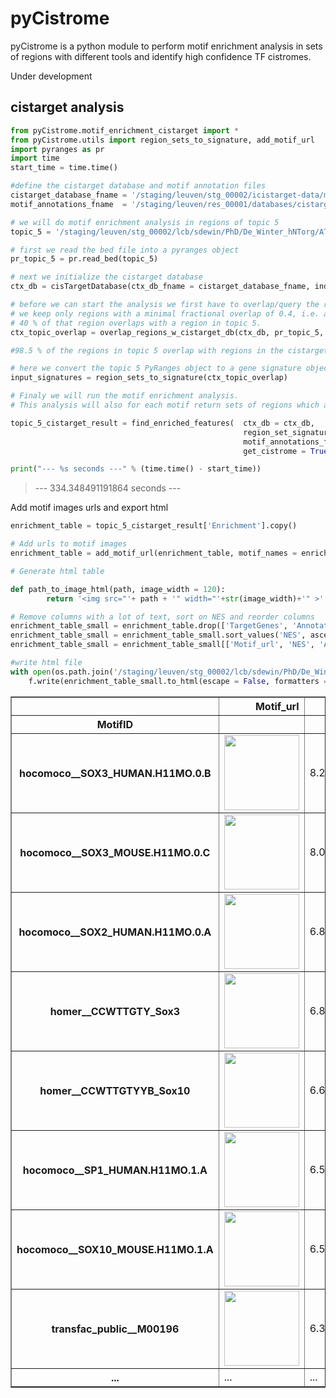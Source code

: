 # pyCistrome

pyCistrome is a python module to perform motif enrichment analysis in sets of regions with different tools and identify high confidence TF cistromes.

Under development

## cistarget analysis

```python
from pyCistrome.motif_enrichment_cistarget import *
from pyCistrome.utils import region_sets_to_signature, add_motif_url
import pyranges as pr
import time
start_time = time.time()

#define the cistarget database and motif annotation files
cistarget_database_fname = '/staging/leuven/stg_00002/icistarget-data/make_rankings/v9/CTX_hg38/CTX_hg38_SCREEN3_1kb_bg_with_mask/CTX_hg38_SCREEN3_1kb_bg_with_mask.regions_vs_motifs.rankings.feather'
motif_annotations_fname  = '/staging/leuven/res_00001/databases/cistarget/motif2tf/motifs-v9-nr.hgnc-m0.001-o0.0.tbl'

# we will do motif enrichment analysis in regions of topic 5
topic_5 = '/staging/leuven/stg_00002/lcb/sdewin/PhD/De_Winter_hNTorg/ATAC_DOWNSTREAM/pycisTopic/7.TOPIC_BINARIZATION/Topic5.bed'

# first we read the bed file into a pyranges object
pr_topic_5 = pr.read_bed(topic_5)

# next we initialize the cistarget database
ctx_db = cisTargetDatabase(ctx_db_fname = cistarget_database_fname, index_name = 'motifs')

# before we can start the analysis we first have to overlap/query the regions in topic_5 with the reigons in the cistarget database.
# we keep only regions with a minimal fractional overlap of 0.4, i.e. a region in the cistarget database is only kept when at least
# 40 % of that region overlaps with a region in topic 5.
ctx_topic_overlap = overlap_regions_w_cistarget_db(ctx_db, pr_topic_5, min_fraction_overlap = 0.4)

#98.5 % of the regions in topic 5 overlap with regions in the cistarget database

# here we convert the topic 5 PyRanges object to a gene signature object, which will be used to find enriched motifs
input_signatures = region_sets_to_signature(ctx_topic_overlap)

# Finaly we will run the motif enrichment analysis.
# This analysis will also for each motif return sets of regions which are enriched for that motif (i.e. cistromes)

topic_5_cistarget_result = find_enriched_features(  ctx_db = ctx_db,
                                                    region_set_signature = input_signatures[0],
                                                    motif_annotations_fname = motif_annotations_fname,
                                                    get_cistrome = True)

print("--- %s seconds ---" % (time.time() - start_time))
```
> --- 334.348491191864 seconds ---

Add motif images urls and export html

```python
enrichment_table = topic_5_cistarget_result['Enrichment'].copy()

# Add urls to motif images
enrichment_table = add_motif_url(enrichment_table, motif_names = enrichment_table.index.to_list(), base_url = "http://motifcollections.aertslab.org/v9/logos/", key_to_add ='Motif_url')

# Generate html table

def path_to_image_html(path, image_width = 120):
        return '<img src="'+ path + '" width="'+str(image_width)+'" >'

# Remove columns with a lot of text, sort on NES and reorder columns
enrichment_table_small = enrichment_table.drop(['TargetGenes', 'Annotation'], axis = 1)
enrichment_table_small = enrichment_table_small.sort_values('NES', ascending = False)
enrichment_table_small = enrichment_table_small[['Motif_url', 'NES', 'AUC', 'gene_name','RankAtMax']]

#write html file
with open(os.path.join('/staging/leuven/stg_00002/lcb/sdewin/PhD/De_Winter_hNTorg/ATAC_DOWNSTREAM/pycisTopic/cistarget_test', 'topic_5.html'), 'w') as f:
    f.write(enrichment_table_small.to_html(escape = False, formatters = dict(Motif_url=path_to_image_html)))
```

<table border="1" class="dataframe">
  <thead>
    <tr style="text-align: right;">
      <th></th>
      <th>Motif_url</th>
      <th>NES</th>
      <th>AUC</th>
      <th>gene_name</th>
      <th>RankAtMax</th>
    </tr>
    <tr>
      <th>MotifID</th>
      <th></th>
      <th></th>
      <th></th>
      <th></th>
      <th></th>
    </tr>
  </thead>
  <tbody>
    <tr>
      <th>hocomoco__SOX3_HUMAN.H11MO.0.B</th>
      <td><img src="http://motifcollections.aertslab.org/v9/logos/hocomoco__SOX3_HUMAN.H11MO.0.B" width="120" ></td>
      <td>8.214834</td>
      <td>0.044119</td>
      <td>NANOG;SMAD1;SOX2;SOX3;SOX4;SOX6;SOX10</td>
      <td>19814</td>
    </tr>
    <tr>
      <th>hocomoco__SOX3_MOUSE.H11MO.0.C</th>
      <td><img src="http://motifcollections.aertslab.org/v9/logos/hocomoco__SOX3_MOUSE.H11MO.0.C" width="120" ></td>
      <td>8.069373</td>
      <td>0.043453</td>
      <td>SMAD1;SOX2;SOX3;SOX4;SOX6;SOX9;SOX10</td>
      <td>19707</td>
    </tr>
    <tr>
      <th>hocomoco__SOX2_HUMAN.H11MO.0.A</th>
      <td><img src="http://motifcollections.aertslab.org/v9/logos/hocomoco__SOX2_HUMAN.H11MO.0.A" width="120" ></td>
      <td>6.877392</td>
      <td>0.037998</td>
      <td>NANOG;NANOGP8;SMAD1;SOX2;SOX3;SOX4;SOX6;SOX9;SOX10;SOX14;SOX17;SOX21;TCF7</td>
      <td>19775</td>
    </tr>
    <tr>
      <th>homer__CCWTTGTY_Sox3</th>
      <td><img src="http://motifcollections.aertslab.org/v9/logos/homer__CCWTTGTY_Sox3" width="120" ></td>
      <td>6.847717</td>
      <td>0.037862</td>
      <td>NANOG;NANOGP8;POU5F1;SMAD1;SOX2;SOX3;SOX4;SOX6;SOX14;SOX17;SOX21</td>
      <td>19899</td>
    </tr>
    <tr>
      <th>homer__CCWTTGTYYB_Sox10</th>
      <td><img src="http://motifcollections.aertslab.org/v9/logos/homer__CCWTTGTYYB_Sox10" width="120" ></td>
      <td>6.642238</td>
      <td>0.036921</td>
      <td>SOX2;SOX3;SOX4;SOX6</td>
      <td>19948</td>
    </tr>
    <tr>
      <th>hocomoco__SP1_HUMAN.H11MO.1.A</th>
      <td><img src="http://motifcollections.aertslab.org/v9/logos/hocomoco__SP1_HUMAN.H11MO.1.A" width="120" ></td>
      <td>6.513225</td>
      <td>0.036331</td>
      <td>BRF1;BRF2;CTCF;EGR1;ESRRA;EZH2;FOS;IRF1;KLF3;KLF5;KLF6;KLF9;KLF12;KLF14;KLF15;KLF16;KLF17;KLF18;MAZ;NELFE;NFYA;NFYB;PATZ1;PBX3;POLR2A;SMARCA4;SP1;SP2;SP3;SP4;SP6;SP7;SP8;SP9;STAT1</td>
      <td>19872</td>
    </tr>
    <tr>
      <th>hocomoco__SOX10_MOUSE.H11MO.1.A</th>
      <td><img src="http://motifcollections.aertslab.org/v9/logos/hocomoco__SOX10_MOUSE.H11MO.1.A" width="120" ></td>
      <td>6.505768</td>
      <td>0.036297</td>
      <td>NANOG;NANOGP8;SMAD1;SOX2;SOX3;SOX4;SOX6;SOX9;SOX10;SOX11</td>
      <td>19468</td>
    </tr>
    <tr>
      <th>transfac_public__M00196</th>
      <td><img src="http://motifcollections.aertslab.org/v9/logos/transfac_public__M00196" width="120" ></td>
      <td>6.312826</td>
      <td>0.035414</td>
      <td>CTCF;EZH2;FOS;IRF1;KLF12;KLF13;KLF14;KLF15;KLF16;KLF17;KLF18;KLF2;KLF3;KLF5;KLF9;MAZ;NFYA;NFYB;PBX3;SP1;SP2;SP3;SP4;SP6;SP7;SP8;SP9;STAT1</td>
      <td>19853</td>
    </tr>
    <tr>
      <th>...</th>
      <td>...</td>
      <td>...</td>
      <td>...</td>
      <td>...</td>
      <td>...</td>
    </tr>
  </tbody>
</table>